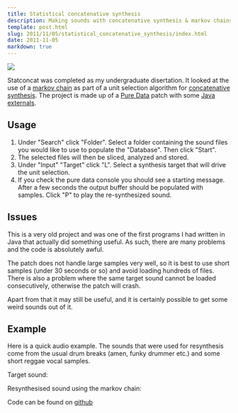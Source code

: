 ```yaml
---
title: Statistical concatenative synthesis
description: Making sounds with concatenative synthesis & markov chains
template: post.html
slug: 2011/11/05/statistical_concatenative_synthesis/index.html
date: 2011-11-05
markdown: true
---
```


<img src="{{ page.url }}/statconcat.png">

Statconcat was completed as my undergraduate disertation. It looked at the use
of a [markov chain][1] as part of a unit selection algorithm for
[concatenative synthesis][2]. The project is made up of a [Pure Data][3] patch
with some [Java externals][4].

   [1]: http://en.wikipedia.org/wiki/Markov_chain
   [2]: http://en.wikipedia.org/wiki/Concatenative_synthesis
   [3]: http://puredata.info/
   [4]: http://www.le-son666.com/software/pdj/

## Usage
1. Under "Search" click "Folder". Select a folder containing the sound files you
   would like to use to populate the "Database". Then click "Start".
2. The selected files will then be sliced, analyzed and stored.
2. Under "Input" "Target" click "L". Select a synthesis target that will drive
   the unit selection.
3. If you check the pure data console you should see a starting message. After
   a few seconds the output buffer should be populated with samples. Click "P"
   to play the re-synthesized sound.

## Issues
This is a very old project and was one of the first programs I had written in
Java that actually did something useful. As such, there are many problems and
the code is absolutely awful.

The patch does not handle large samples very well, so it is best to use short
samples (under 30 seconds or so) and avoid loading hundreds of files. There is
also a problem where the same target sound cannot be loaded consecutively,
otherwise the patch will crash.

Apart from that it may still be useful, and it is certainly possible to get
some weird sounds out of it.

## Example
Here is a quick audio example. The sounds that were used for resynthesis come
from the usual drum breaks (amen, funky drummer etc.) and some short reggae
vocal samples.

Target sound:

<audio>
  <source src="{{ site.url }}/media/statconcat_example_target.ogg" type="audio/ogg"> </source>
  Your browser does not support the audio tag.
</audio>

Resynthesised sound using the markov chain:

<audio>
  <source src="{{ site.url }}/media/statconcat_example_output.ogg" type="audio/ogg"> </source>
  Your browser does not support the audio tag.
</audio>

Code can be found on [github](https://github.com/davebrent/dbp/)

